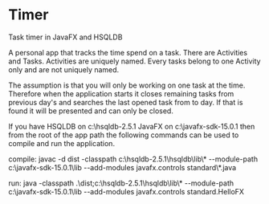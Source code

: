 # Timer
Task timer in JavaFX and HSQLDB

A personal app that tracks the time spend on a task. There are Activities and Tasks. Activities are uniquely named. Every tasks belong to one Activity only and are not uniquely named.

The assumption is that you will only be working on one task at the time. Therefore when the application starts it closes remaining tasks from previous day's and searches the last opened task from to day. If that is found it will be presented and can only be closed.



If you have HSQLDB on c:\hsqldb-2.5.1 JavaFX on c:\javafx-sdk-15.0.1 then from the root of the app path the following commands can be used to compile and run the application.

compile:
javac -d dist -classpath c:\hsqldb-2.5.1\hsqldb\lib\\* --module-path c:\javafx-sdk-15.0.1\lib --add-modules javafx.controls standard\\*.java

run:
java -classpath .\dist;c:\hsqldb-2.5.1\hsqldb\lib\\* --module-path c:\javafx-sdk-15.0.1\lib --add-modules javafx.controls standard.HelloFX
